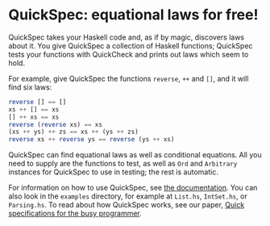 QuickSpec: equational laws for free!
====================================

QuickSpec takes your Haskell code and, as if by magic, discovers laws about it.
You give QuickSpec a collection of Haskell functions; QuickSpec tests your functions
with QuickCheck and prints out laws which seem to hold.

For example, give QuickSpec the functions `reverse`, `++` and `[]`, and it will
find six laws:

```haskell
reverse [] == []
xs ++ [] == xs
[] ++ xs == xs
reverse (reverse xs) == xs
(xs ++ ys) ++ zs == xs ++ (ys ++ zs)
reverse xs ++ reverse ys == reverse (ys ++ xs)
```

QuickSpec can find equational laws as well as conditional equations. All you
need to supply are the functions to test, as well as `Ord` and `Arbitrary`
instances for QuickSpec to use in testing; the rest is automatic.

For information on how to use QuickSpec, see
[the documentation](http://hackage.haskell.org/package/quickspec/docs/QuickSpec.html).
You can also look in the `examples` directory, for example at
`List.hs`, `IntSet.hs`, or `Parsing.hs`. To read about how QuickSpec works, see
our paper, [Quick specifications for the busy programmer](http://www.cse.chalmers.se/~nicsma/papers/quickspec2.pdf).
